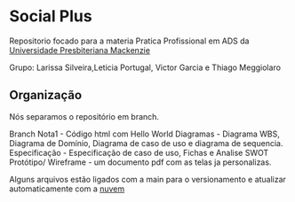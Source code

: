 # Social Plus

Repositorio focado para a materia Pratica Profissional em ADS da [Universidade Presbiteriana Mackenzie](https://www.mackenzie.br)

Grupo: Larissa Silveira,Leticia Portugal, Victor Garcia e Thiago Meggiolaro

## Organização 

Nós separamos o repositório em branch. 

Branch Nota1 - 
Código html com Hello World
Diagramas - Diagrama WBS, Diagrama de Domínio, Diagrama de caso de uso e diagrama de sequencia. 
Especificação - Especificação de caso de uso, Fichas e Analise SWOT
Protótipo/ Wireframe - um documento pdf com as telas ja personalizas. 

Alguns arquivos estão ligados com a main para o versionamento e atualizar automaticamente com a [nuvem](https://social-plus.vercel.app)
